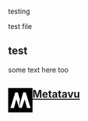 testing


test file


## test


some text here too

<div id="metatavu-custom-footer">
    <img align="left" src="metatavu.png" width="50px">
    <h2>
        <span >
            <a href="https://www.metatavu.fi">Metatavu</a>
        </span>
    </h2> 
</div>


